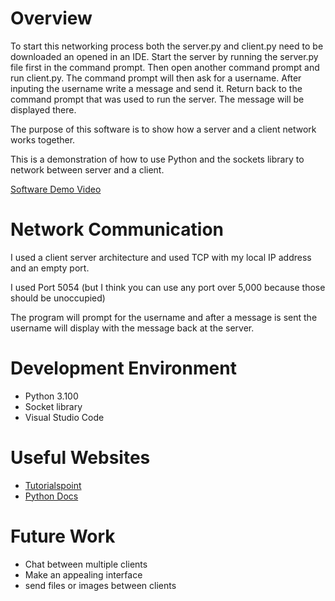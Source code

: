 # Overview


To start this networking process both the server.py and client.py need to be downloaded an opened in an IDE. Start the server by running the server.py file first in the command prompt. Then open another command prompt and run client.py. The command prompt will then ask for a username. After inputing the username write a message and send it. Return back to the command prompt that was used to run the server. The message will be displayed there.

The purpose of this software is to show how a server and a client network works together.

This is a demonstration of how to use Python and the sockets library to network between server and a client.

[Software Demo Video](http://youtube.link.goes.here)

# Network Communication

I used a client server architecture and used TCP with my local IP address and an empty port.

I used Port 5054 (but I think you can use any port over 5,000 because those should be unoccupied)

The program will prompt for the username and after a message is sent the username will display with the message back at the server.

# Development Environment

* Python 3.100
* Socket library
* Visual Studio Code

# Useful Websites

* [Tutorialspoint](https://www.tutorialspoint.com/python/python_networking.htm)
* [Python Docs](https://docs.python.org/3/library/socket.html)

# Future Work

* Chat between multiple clients
* Make an appealing interface
* send files or images between clients
